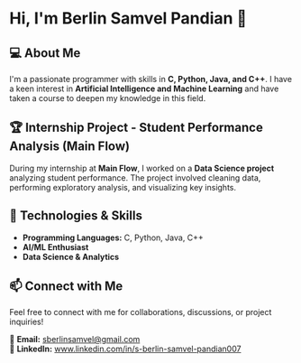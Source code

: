 # Hi, I'm Berlin Samvel Pandian 👋  

## 💻 About Me  
I'm a passionate programmer with skills in **C, Python, Java, and C++**. I have a keen interest in **Artificial Intelligence and Machine Learning** and have taken a course to deepen my knowledge in this field.  

## 🏆 Internship Project - Student Performance Analysis (Main Flow)  
During my internship at **Main Flow**, I worked on a **Data Science project** analyzing student performance. The project involved cleaning data, performing exploratory analysis, and visualizing key insights.  

## 🔧 Technologies & Skills  
- **Programming Languages:** C, Python, Java, C++  
- **AI/ML Enthusiast**  
- **Data Science & Analytics**  

## 📫 Connect with Me  
Feel free to connect with me for collaborations, discussions, or project inquiries!  

📩 **Email:** sberlinsamvel@gmail.com  
💼 **LinkedIn:** www.linkedin.com/in/s-berlin-samvel-pandian007
